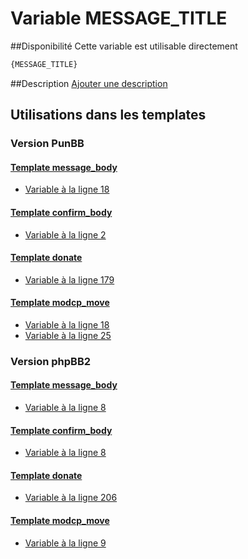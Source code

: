 # Variable MESSAGE_TITLE

##Disponibilité
Cette variable est utilisable directement

```html
{MESSAGE_TITLE}
```

##Description
[Ajouter une description](https://fa-tvars.appspot.com/var/MESSAGE_TITLE)

## Utilisations dans les templates

### Version PunBB

#### [Template message_body](punbb/message_body.md#readme)
* [Variable &agrave; la ligne 18](../punbb/message_body.tpl#L18)

#### [Template confirm_body](punbb/confirm_body.md#readme)
* [Variable &agrave; la ligne 2](../punbb/confirm_body.tpl#L2)

#### [Template donate](punbb/donate.md#readme)
* [Variable &agrave; la ligne 179](../punbb/donate.tpl#L179)

#### [Template modcp_move](punbb/modcp_move.md#readme)
* [Variable &agrave; la ligne 18](../punbb/modcp_move.tpl#L18)
* [Variable &agrave; la ligne 25](../punbb/modcp_move.tpl#L25)

### Version phpBB2

#### [Template message_body](subsilver/message_body.md#readme)
* [Variable &agrave; la ligne 8](../subsilver/message_body.tpl#L8)

#### [Template confirm_body](subsilver/confirm_body.md#readme)
* [Variable &agrave; la ligne 8](../subsilver/confirm_body.tpl#L8)

#### [Template donate](subsilver/donate.md#readme)
* [Variable &agrave; la ligne 206](../subsilver/donate.tpl#L206)

#### [Template modcp_move](subsilver/modcp_move.md#readme)
* [Variable &agrave; la ligne 9](../subsilver/modcp_move.tpl#L9)